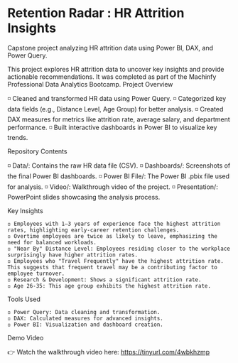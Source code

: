 # Retention Radar : HR Attrition Insights
Capstone project analyzing HR attrition data using Power BI, DAX, and Power Query.

This project explores HR attrition data to uncover key insights and provide actionable recommendations. It was completed as part of the Machinfy Professional Data Analytics Bootcamp.
Project Overview

   ◽ Cleaned and transformed HR data using Power Query.
   ◽ Categorized key data fields (e.g., Distance Level, Age Group) for better analysis.
   ◽ Created DAX measures for metrics like attrition rate, average salary, and department performance.
   ◽ Built interactive dashboards in Power BI to visualize key trends.

Repository Contents

   ◽ Data/: Contains the raw HR data file (CSV).
   ◽ Dashboards/: Screenshots of the final Power BI dashboards.
   ◽ Power BI File/: The Power BI .pbix file used for analysis.
   ◽ Video/: Walkthrough video of the project.
   ◽ Presentation/: PowerPoint slides showcasing the analysis process.

Key Insights

    ◽ Employees with 1–3 years of experience face the highest attrition rates, highlighting early-career retention challenges.
    ◽ Overtime employees are twice as likely to leave, emphasizing the need for balanced workloads.
    ◽ "Near By" Distance Level: Employees residing closer to the workplace surprisingly have higher attrition rates.
    ◽ Employees who "Travel Frequently" have the highest attrition rate. This suggests that frequent travel may be a contributing factor to employee turnover.
    ◽ Research & Development: Shows a significant attrition rate.
    ◽ Age 26-35: This age group exhibits the highest attrition rate.

Tools Used

    ◽ Power Query: Data cleaning and transformation.
    ◽ DAX: Calculated measures for advanced insights.
    ◽ Power BI: Visualization and dashboard creation.

Demo Video

👉 Watch the walkthrough video here: https://tinyurl.com/4wbkhzmp

